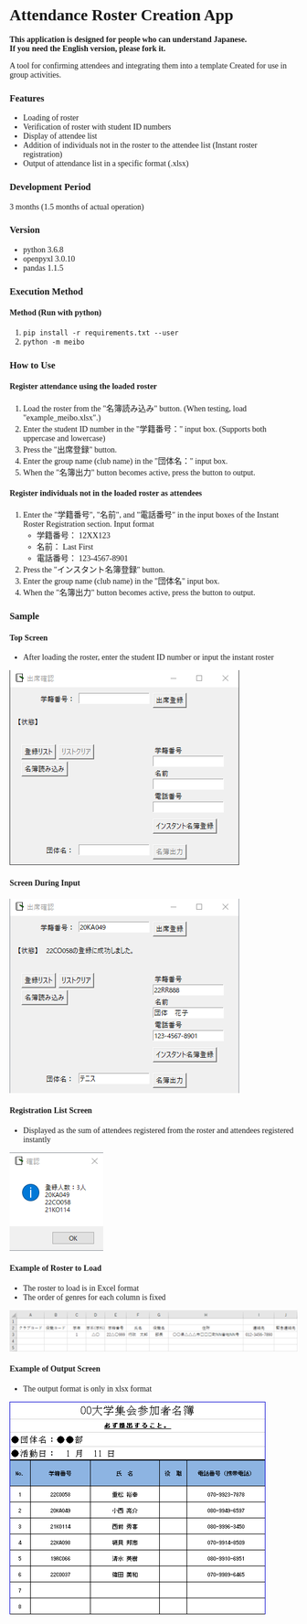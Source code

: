 <span style="font-family: 'Times New Roman', Times, serif;">

# Attendance Roster Creation App

**This application is designed for people who can understand Japanese.   
If you need the English version, please fork it.**

A tool for confirming attendees and integrating them into a template
Created for use in group activities.

### Features

* Loading of roster
* Verification of roster with student ID numbers
* Display of attendee list
* Addition of individuals not in the roster to the attendee list (Instant roster registration)
* Output of attendance list in a specific format (.xlsx)

### Development Period

3 months (1.5 months of actual operation)

### Version

* python 3.6.8
* openpyxl 3.0.10
* pandas 1.1.5

### Execution Method

#### Method (Run with python)

1. `pip install -r requirements.txt --user`
2. `python -m meibo`

### How to Use

#### Register attendance using the loaded roster

1. Load the roster from the "名簿読み込み" button. (When testing, load "example_meibo.xlsx".)
2. Enter the student ID number in the "学籍番号：" input box. (Supports both uppercase and lowercase)
3. Press the "出席登録" button.
4. Enter the group name (club name) in the "団体名：" input box.
5. When the "名簿出力" button becomes active, press the button to output.

#### Register individuals not in the loaded roster as attendees

1. Enter the "学籍番号", "名前", and "電話番号" in the input boxes of the Instant Roster Registration section.
   Input format
   * 学籍番号： 12XX123
   * 名前： Last First
   * 電話番号： 123-4567-8901
2. Press the "インスタント名簿登録" button.
3. Enter the group name (club name) in the "団体名" input box.
4. When the "名簿出力" button becomes active, press the button to output.

### Sample

#### Top Screen

* After loading the roster, enter the student ID number or input the instant roster

![default_window](images/default_window.png)

#### Screen During Input

![entered_window](images/entered_window.png)

#### Registration List Screen

* Displayed as the sum of attendees registered from the roster and attendees registered instantly

![registrants_list_window](images/registrants_list_window.png)

#### Example of Roster to Load

* The roster to load is in Excel format
* The order of genres for each column is fixed

![example_list](images/example_list.png)

#### Example of Output Screen

* The output format is only in xlsx format

![example_output_sheet](images/example_output_sheet.png)
